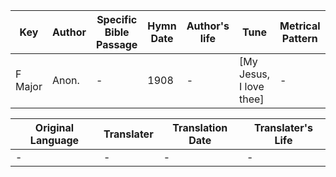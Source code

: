 Key | Author   | Specific Bible Passage     |Hymn Date |Author's life |Tune |Metrical Pattern   |Composer/Source
-- | --------- | ---------------------------|----------|--------------|-----|-------------------|-------------  
F Major |Anon. |- |1908 |- |[My Jesus, I love thee] |- |A. J. Gordon

Original Language | Translater | Translation Date   | Translater's Life  
----------------- | --------- | --------------------|-------------     
\- |- |- |-
